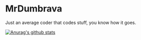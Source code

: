 # MrDumbrava
Just an average coder that codes stuff, you know how it goes.

[![Anurag's github stats](https://github-readme-stats.vercel.app/api?username=Owen2k6&show_icons=true&theme=dark)](https://github.com/anuraghazra/github-readme-stats)
